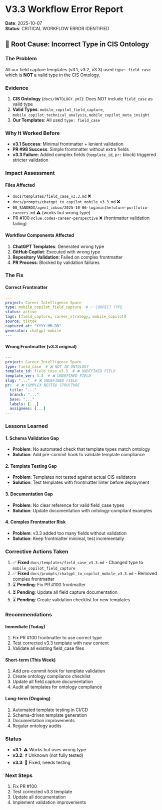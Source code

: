 # V3.3 Workflow Error Report

**Date**: 2025-10-07  
**Status**: CRITICAL WORKFLOW ERROR IDENTIFIED

## 🚨 Root Cause: Incorrect Type in CIS Ontology

### **The Problem**
All our field capture templates (v3.1, v3.2, v3.3) used `type: field_case` which is **NOT** a valid type in the CIS Ontology.

### **Evidence**
1. **CIS Ontology** (`docs/ONTOLOGY.yml`): Does NOT include `field_case` as valid type
2. **Valid Types**: `mobile_copilot_field_capture`, `mobile_copilot_technical_analysis`, `mobile_copilot_meta_insight`
3. **Our Templates**: All used `type: field_case`

### **Why It Worked Before**
- **v3.1 Success**: Minimal frontmatter + lenient validation
- **PR #98 Success**: Simple frontmatter without extra fields
- **v3.3 Failure**: Added complex fields (`template_id`, `pr:` block) triggered stricter validation

### **Impact Assessment**

#### **Files Affected**
- `docs/templates/field_case_v3.3.md` ❌
- `docs/prompts/chatgpt_to_copilot_mobile_v3.3.md` ❌  
- `00_SANDBOX/agent_inbox/2025-10-06-loganinthefuture-portfolio-careers.md` ⚠️ (works but wrong type)
- PR #100 `@clue.codes-career-perspective` ❌ (frontmatter validation failing)

#### **Workflow Components Affected**
1. **ChatGPT Templates**: Generated wrong type
2. **GitHub Copilot**: Executed with wrong type
3. **Repository Validation**: Failed on complex frontmatter
4. **PR Process**: Blocked by validation failures

### **The Fix**

#### **Correct Frontmatter**
```yaml
---
project: Career Intelligence Space
type: mobile_copilot_field_capture  # ✅ CORRECT TYPE
status: active
tags: [field_capture, career_strategy, mobile_copilot]
source: tiktok
captured_at: "YYYY-MM-DD"
generator: chatgpt-mobile
---
```

#### **Wrong Frontmatter (v3.3 original)**
```yaml
---
project: Career Intelligence Space
type: field_case  # ❌ NOT IN ONTOLOGY
template_id: field_case_v3.3  # ❌ UNDEFINED FIELD
template_ver: 3.3  # ❌ UNDEFINED FIELD
slug: "..."  # ❌ UNDEFINED FIELD
pr:  # ❌ COMPLEX NESTED STRUCTURE
  title: "..."
  branch: "..."
  base: "..."
  labels: [...]
  assignees: [...]
---
```

### **Lessons Learned**

#### **1. Schema Validation Gap**
- **Problem**: No automated check that template types match ontology
- **Solution**: Add pre-commit hook to validate template compliance

#### **2. Template Testing Gap**
- **Problem**: Templates not tested against actual CIS validators
- **Solution**: Test templates with frontmatter linter before deployment

#### **3. Documentation Gap**
- **Problem**: No clear reference for valid field_case types
- **Solution**: Update documentation with ontology-compliant examples

#### **4. Complex Frontmatter Risk**
- **Problem**: v3.3 added too many fields without validation
- **Solution**: Keep frontmatter minimal, test incrementally

### **Corrective Actions Taken**

1. ✅ **Fixed** `docs/templates/field_case_v3.3.md` - Changed type to `mobile_copilot_field_capture`
2. ✅ **Fixed** `docs/prompts/chatgpt_to_copilot_mobile_v3.3.md` - Removed complex frontmatter
3. ⏳ **Pending**: Fix PR #100 frontmatter
4. ⏳ **Pending**: Update all field capture documentation
5. ⏳ **Pending**: Create validation checklist for new templates

### **Recommendations**

#### **Immediate (Today)**
1. Fix PR #100 frontmatter to use correct type
2. Test corrected v3.3 template with new content
3. Validate all existing field_case files

#### **Short-term (This Week)**
1. Add pre-commit hook for template validation
2. Create ontology compliance checklist
3. Update all field capture documentation
4. Audit all templates for ontology compliance

#### **Long-term (Ongoing)**
1. Automated template testing in CI/CD
2. Schema-driven template generation
3. Documentation improvements
4. Regular ontology audits

### **Status**
- **v3.1**: ⚠️ Works but uses wrong type
- **v3.2**: ❓ Unknown (not fully tested)
- **v3.3**: 🔧 Fixed, needs testing

### **Next Steps**
1. Fix PR #100
2. Test corrected v3.3 template
3. Update all documentation
4. Implement validation improvements
